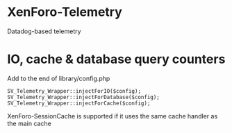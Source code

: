 # XenForo-Telemetry

Datadog-based telemetry

# IO, cache & database query counters

Add to the end of library/config.php

```
SV_Telemetry_Wrapper::injectForIO($config);
SV_Telemetry_Wrapper::injectForDatabase($config);
SV_Telemetry_Wrapper::injectForCache($config);
```

XenForo-SessionCache is supported if it uses the same cache handler as the main cache